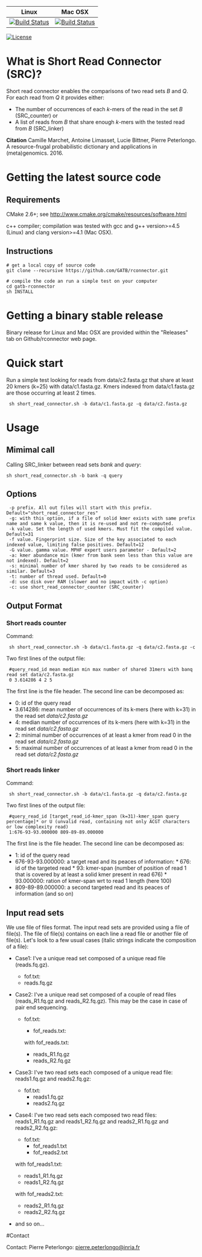 | **Linux** | **Mac OSX** |
|-----------|-------------|
[![Build Status](https://ci.inria.fr/gatb-core/view/RConnector/job/tool-rconnector-build-debian7-64bits-gcc-4.7/badge/icon)](https://ci.inria.fr/gatb-core/view/RConnector/job/tool-rconnector-build-debian7-64bits-gcc-4.7/) | [![Build Status](https://ci.inria.fr/gatb-core/view/RConnector/job/tool-rconnector-build-macos-10.9.5-gcc-4.2.1/badge/icon)](https://ci.inria.fr/gatb-core/view/RConnector/job/tool-rconnector-build-macos-10.9.5-gcc-4.2.1/)

[![License](http://img.shields.io/:license-affero-blue.svg)](http://www.gnu.org/licenses/agpl-3.0.en.html)


# What is Short Read Connector (SRC)?
Short read connector enables the comparisons of two read sets *B* and *Q*. For each read from *Q* it provides either:
 * The number of occurrences of each *k*-mers of the read in the set *B* (SRC_counter)
 or
 * A list of reads from *B* that share enough *k*-mers with the tested read from *B* (SRC_linker)
 
**Citation** Camille Marchet, Antoine Limasset, Lucie Bittner, Pierre Peterlongo. A resource-frugal probabilistic
dictionary and applications in (meta)genomics. 2016. <hal-01322440>


# Getting the latest source code

## Requirements

CMake 2.6+; see http://www.cmake.org/cmake/resources/software.html

c++ compiler; compilation was tested with gcc and g++ version>=4.5 (Linux) and clang version>=4.1 (Mac OSX).

## Instructions


    # get a local copy of source code
    git clone --recursive https://github.com/GATB/rconnector.git
    
    # compile the code an run a simple test on your computer
    cd gatb-rconnector
    sh INSTALL

# Getting a binary stable release


Binary release for Linux and Mac OSX are provided within the "Releases" tab on Github/rconnector web page.

# Quick start

Run a simple test looking for reads from data/c2.fasta.gz that share at least 20 kmers (k=25) with data/c1.fasta.gz. Kmers indexed from data/c1.fasta.gz are those occurring at least 2 times. 

	 sh short_read_connector.sh -b data/c1.fasta.gz -q data/c2.fasta.gz 


# Usage
## Mimimal call
Calling SRC_linker between read sets *bank* and *query*:

	sh short_read_connector.sh -b bank -q query

## Options
	 -p prefix. All out files will start with this prefix. Default="short_read_connector_res"
	 -g: with this option, if a file of solid kmer exists with same prefix name and same k value, then it is re-used and not re-computed.
	 -k value. Set the length of used kmers. Must fit the compiled value. Default=31
	 -f value. Fingerprint size. Size of the key associated to each indexed value, limiting false positives. Default=12
	 -G value. gamma value. MPHF expert users parameter - Default=2
	 -a: kmer abundance min (kmer from bank seen less than this value are not indexed). Default=2
	 -s: minimal number of kmer shared by two reads to be considered as similar. Default=3
	 -t: number of thread used. Default=0
	 -d: use disk over RAM (slower and no impact with -c option)
	 -c: use short_read_connector_counter (SRC_counter)
	 
## Output Format
### Short reads counter
Command:

	 sh short_read_connector.sh -b data/c1.fasta.gz -q data/c2.fasta.gz -c

Two first lines of the output file: 

	 #query_read_id mean median min max number of shared 31mers with banq read set data/c2.fasta.gz
	 0 3.614286 4 2 5
The first line is the file header. 
The second line can be decomposed as:
   * 0: id of the query read
   * 3.614286: mean number of occurrences of its k-mers (here with k=31) in the read set *data/c2.fasta.gz*
   * 4: median number of occurrences of its k-mers (here with k=31) in the read set *data/c2.fasta.gz*
   * 2: minimal number of occurrences of at least a kmer from read 0 in the read set *data/c2.fasta.gz*
   * 5: maximal number of occurrences of at least a kmer from read 0 in the read set *data/c2.fasta.gz*

### Short reads linker
Command:

	 sh short_read_connector.sh -b data/c1.fasta.gz -q data/c2.fasta.gz 

Two first lines of the output file: 

	 #query_read_id [target_read_id-kmer_span (k=31)-kmer_span query percentage]* or U (unvalid read, containing not only ACGT characters or low complexity read)
	 1:676-93-93.000000 809-89-89.000000
The first line is the file header. 
The second line can be decomposed as:
   * 1: id of the query read
   * 676-93-93.000000: a target read and its peaces of information:
   	* 676: id of the targeted read
   	* 93: kmer-span (number of position of read 1 that is covered by at least a solid kmer present in read 676)
   	* 93.000000: ration of kmer-span wrt to read 1 length (here 100)
   * 809-89-89.000000: a second targeted read and its peaces of information (and so on)
   
   
## Input read sets
We use file of files format. The input read sets are provided using a file of file(s). The file of file(s) contains on each line a read file or another file of file(s).
Let's look to a few usual cases (italic strings indicate the composition of a file):
* Case1: I've a unique read set composed of a unique read file (reads.fq.gz). 
   * fof.txt:
   * reads.fq.gz
* Case2: I've a unique read set composed of a couple of read files (reads_R1.fq.gz and reads_R2.fq.gz). This may be the case in case of pair end sequencing.
   * fof.txt:
     * fof_reads.txt:
   
     with fof_reads.txt:
    
     * reads_R1.fq.gz
     * reads_R2.fq.gz
* Case3: I've two read sets each composed of a unique read file: reads1.fq.gz and reads2.fq.gz:
   * fof.txt:
     * reads1.fq.gz
     * reads2.fq.gz
* Case4:  I've two read sets each composed two read files: reads1_R1.fq.gz and reads1_R2.fq.gz and  reads2_R1.fq.gz and reads2_R2.fq.gz:
   * fof.txt:
     * fof_reads1.txt
     * fof_reads2.txt
  
   with fof_reads1.txt:
  
     * reads1_R1.fq.gz
     * reads1_R2.fq.gz
   
   with fof_reads2.txt:
     * reads2_R1.fq.gz
     * reads2_R2.fq.gz
* and so on...

   
#Contact

Contact: Pierre Peterlongo: pierre.peterlongo@inria.fr
